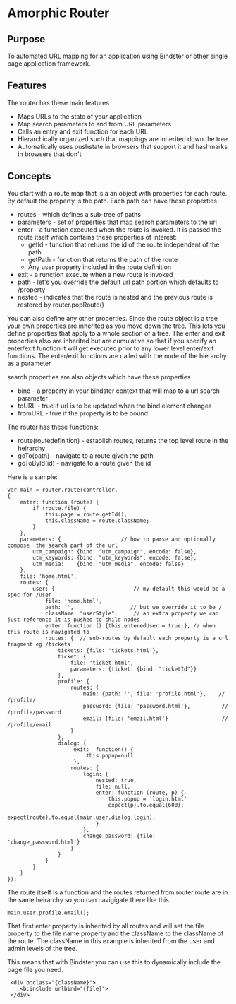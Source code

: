 # Amorphic Router

## Purpose

To automated URL mapping for an application using Bindster or other single page application framework.

## Features
The router has these main features

* Maps URLs to the state of your application
* Map search parameters to and from URL parameters
* Calls an entry and exit function for each URL
* Hierarchically organized such that mappings are inherited down the tree
* Automatically uses pushstate in browsers that support it and hashmarks in browsers that don't

## Concepts
You start with a route map that is a an object with properties for each route.  By default the property is the path.
Each path can have these properties

* routes - which defines a sub-tree of paths
* parameters - set of properties that map search parameters to the url
* enter - a function executed when the route is invoked.  It is passed the route itself which contains these properties of interest:
    * getId - function that returns the id of the route independent of the path
    * getPath - function that returns the path of the route
    * Any user property included in the route definition 
* exit - a runction execute when a new route is invoked
* path - let's you override the default url path portion which defaults to /property
* nested - indicates that the route is nested and the previous route is restored by router.popRoute()

You can also define any other properties.  Since the route object is a tree your own properties are 
inherited as you move down the tree.  This lets you define properties that apply to a whole section of
a tree.  The enter and exit properties also are inherited but are cumulative so that if you specify
an enter/exit function it will get executed prior to any lower level enter/exit functions.  The
enter/exit functions are called with the node of the hierarchy as a parameter 

search properties are also objects which have these properties
* bind - a property in your bindster context that will map to a url search parameter
* toURL - true if url is to be updated when the bind element changes
* fromURL - true if the property is to be bound 

The router has these functions:
* route(routedefinition) - establish routes, returns the top level route in the heirarchy
* goTo(path) - navigate to a route given the path
* goToById(id) - navigate to a route given the id

Here is a sample:

    var main = router.route(controller,
    {
        enter: function (route) {
            if (route.file) {
                this.page = route.getId();
                this.className = route.className;
            }
        },
        parameters: {                   // how to parse and optionally compose  the search part of the url
            utm_campaign: {bind: "utm_campaign", encode: false},
            utm_keywords: {bind: "utm_keywords", encode: false},
            utm_media:    {bind: "utm_media", encode: false}
        },
        file: 'home.html',
        routes: {
            user: {                         // my default this would be a spec for /user
                file: 'home.html',
                path: '',                  // but we override it to be /
                className: "userStyle",     // an extra property we can just reference it is pushed to child nodes
                enter: function () {this.enteredUser = true;}, // when this route is navigated to
                routes: {  // sub-routes by default each property is a url fragment eg /tickets
                    tickets: {file: 'tickets.html'},
                    ticket: {
                        file: 'ticket.html',
                        parameters: {ticket: {bind: "ticketId"}}
                    },
                    profile: {
                        routes: {
                            main: {path: '', file: 'profile.html'},    // /profile/
                            password: {file: 'password.html'},          // /profile/password
                            email: {file: 'email.html'}                 // /profile/email
                        }
                    },
                    dialog: {
                         exit:  function() {
                             this.popup=null
                         },
                        routes: {
                            login: {
                                nested: true,
                                file: null,
                                enter: function (route, p) {
                                    this.popup = 'login.html'
                                    expect(p).to.equal(600);
                                    expect(route).to.equal(main.user.dialog.login);
                                }
                            },
                            change_password: {file: 'change_password.html'}
                        }
                    }
                }
            }
        }
    });

The route itself is a function and the routes returned from router.route are in the same heirarchy so you can navigigate
there like this

    main.user.profile.email();

That first enter property is inherited by all routes and will set the file property to the file name property
and the className to the className of the route.  The className in this example is inherited from the user and
admin levels of the tree.  

This means that with Bindster you can use this to dynamically include the page file you need.

     <div b:class="{className}">
        <b:include urlbind="{file}">
     </div>
 